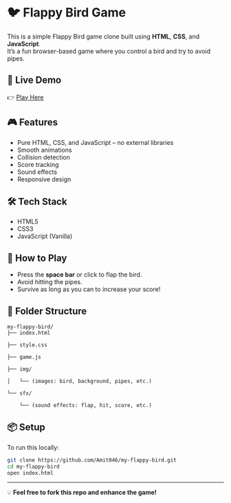 
# 🐦 Flappy Bird Game

This is a simple Flappy Bird game clone built using **HTML**, **CSS**, and **JavaScript**.  
It’s a fun browser-based game where you control a bird and try to avoid pipes.

## 🚀 Live Demo
👉 [Play Here](https://amit046.github.io/my-flappy-bird/)

## 🎮 Features

- Pure HTML, CSS, and JavaScript – no external libraries
- Smooth animations
- Collision detection
- Score tracking
- Sound effects
- Responsive design

## 🛠️ Tech Stack

- HTML5
- CSS3
- JavaScript (Vanilla)

## 🧠 How to Play

- Press the **space bar** or click to flap the bird.
- Avoid hitting the pipes.
- Survive as long as you can to increase your score!

## 📁 Folder Structure

```
my-flappy-bird/
├── index.html

├── style.css

├── game.js

├── img/

│   └── (images: bird, background, pipes, etc.)

└── sfx/

    └── (sound effects: flap, hit, score, etc.)
```

## 📦 Setup

To run this locally:

```bash
git clone https://github.com/Amit046/my-flappy-bird.git
cd my-flappy-bird
open index.html
```

---

💡 **Feel free to fork this repo and enhance the game!**
